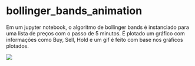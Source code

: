 # bollinger_bands_animation
Em um jupyter notebook, o algoritmo de bollinger bands é instanciado para uma lista de preços com o passo de 5 minutos. É plotado um gráfico com informações como Buy, Sell, Hold e um gif é feito com base nos gráficos plotados.

![](bb.gif)
